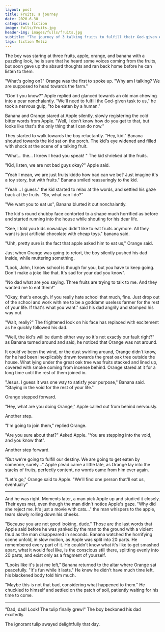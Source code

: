```yaml
---
layout: post
title: Fruits; a journey
date: 2020-6-30
categories: fiction
image: fulls/fruits.jpg
header-img: images/fulls/fruits.jpg
subtitle: "The journey of 3 talking fruits to fulfill their God-given destiny."
tags: fiction Meliz
---
```

The boy was staring at three fruits, apple, orange, and banana with a puzzling look, he is sure that he heard some voices coming from the fruits, but soon gave up the absurd thoughts and ran back home before he can listen to them.

"What's going on?" Orange was the first to spoke up. "Why am I talking? We are supposed to head towards the farm."

"Don't you know?" Apple replied and glanced towards an old man chewing into a pear nonchalantly. "We'll need to fulfill the God-given task to us," he took a nervous gulp, "to be eaten by a human." 

Banana and Orange stared at Apple silently, slowly registering the cold bitter words from Apple. "Well, I don't know how do you get to that, but looks like that's the only thing that I can do now."

They started to walk towards the boy reluctantly. "Hey, kid." Banana shouted towards the kid sat on the porch. The kid's eye widened and filled with shock at the scene of a talking fruit.

"What... the... I knew I head you speak! " The kid shrieked at the fruits.

"Kid, listen, we are not bad guys okay?" Apple said. 

"Yeah I mean, we are just fruits kiddo how bad can we be? Just imagine it's a toy story, but with fruits." Banana smiled reassuringly to the kid.

"Yeah... I guess." the kid started to relax at the words, and settled his gaze back at the fruits. "So, what can I do?"

"We want you to eat us", Banana blurted it out nonchalantly.

The kid's round chubby face contorted to a shape much horrified as before and started running into the house while shouting for his dear life.

"See, I told you kids nowadays didn't like to eat fruits anymore. All they want is just artificial chocolate with cheap toys." banana said.

"Uhh, pretty sure is the fact that apple asked him to eat us," Orange said.

Just when Orange was going to retort, the boy silently pushed his dad inside, while muttering something.

"Look, John, I know school is though for you, but you have to keep going. Don't make a joke like that. It's sad for your dad you know".

"No dad what are you saying. Three fruits are trying to talk to me. And they wanted me to eat them!"

"Okay, that's enough. If you really hate school that much, fine. Just drop out of the school and work with me to be a goddamn useless farmer for the rest of your life. If that's what you want." said his dad angrily and stomped his way out.

"Wait, really?" The frightened look on his face has replaced with excitement as he quickly followed his dad.

"Well, the kid's will be dumb either way so it's not exactly our fault right?" as Banana turned around and said, he noticed that Orange was not around.

It could've been the wind, or the dust swirling around, Orange didn't know, for he had been inexplicably drawn towards the great oak tree outside the house. What lying under the great oak tree was fruits stacked and lined up, covered with smoke coming from incense behind. Orange stared at it for a long time until the rest of them joined in.

"Jesus. I guess it was one way to satisfy your purpose," Banana said. "Staying in the void for the rest of your life."

Orange stepped forward.

"Hey, what are you doing Orange," Apple called out from behind nervously.

Another step.

"I'm going to join them," replied Orange.

"Are you sure about that?" Asked Apple. "You are stepping into the void, and you know that".

Another step forward.

"But we're going to fulfill our destiny. We are going to get eaten by someone, surely..." Apple plead came a little late, as Orange lay into the stacks of fruits, perfectly content, no words came from him ever again.

"Let's go," Orange said to Apple. "We'll find one person that'll eat us, eventually"

---

And he was right. Moments later, a man pick Apple up and studied it closely. Their eyes met, even though the man didn't notice Apple's gaze. "Why did she reject me. It's just a movie with cats..." the man whispers to the apple, tears slowly rolling down his cheeks.

"Because you are not good looking, dude." Those are the last words that Apple said before he was yanked by the man to the ground with a violent thud as the man disappeared in seconds. Banana watched the horrifying scene unfold, in slow motion, as Apple was split into 20 parts. He remembered every part of it. He couldn't know what it's like to get smashed apart, what it would feel like, is the conscious still there, splitting evenly into 20 parts, and exist only as a fragment of yourself.

"Looks like it's just me left," Banana returned to the altar where Orange sat peacefully. "It's fun while it lasts." He knew he didn't have much time left, his blackened body told him much. 

"Maybe this is not that bad, considering what happened to them." He chuckled to himself and settled on the patch of soil, patiently waiting for his time to come.

---

"Dad, dad! Look! The tulip finally grew!" The boy beckoned his dad excitedly.

The ignorant tulip swayed delightfully that day.

